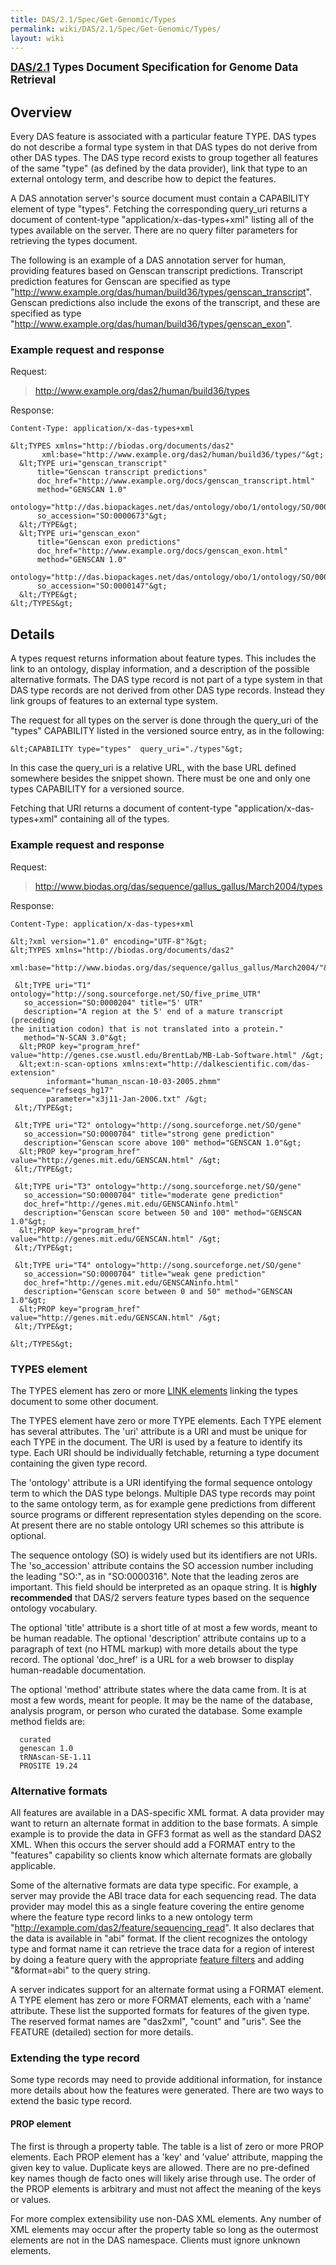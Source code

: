 ```yaml
---
title: DAS/2.1/Spec/Get-Genomic/Types
permalink: wiki/DAS/2.1/Spec/Get-Genomic/Types/
layout: wiki
---
```


**<big>[DAS/2.1](/wiki/DAS/2.1/Spec/Get-Genomic "wikilink") Types Document
Specification for Genome Data Retrieval</big>**

Overview
--------

Every DAS feature is associated with a particular feature TYPE. DAS
types do not describe a formal type system in that DAS types do not
derive from other DAS types. The DAS type record exists to group
together all features of the same "type" (as defined by the data
provider), link that type to an external ontology term, and describe how
to depict the features.

A DAS annotation server's source document must contain a CAPABILITY
element of type "types". Fetching the corresponding query\_uri returns a
document of content-type "application/x-das-types+xml" listing all of
the types available on the server. There are no query filter parameters
for retrieving the types document.

The following is an example of a DAS annotation server for human,
providing features based on Genscan transcript predictions. Transcript
prediction features for Genscan are specified as type
"<http://www.example.org/das/human/build36/types/genscan_transcript>".
Genscan predictions also include the exons of the transcript, and these
are specified as type
"<http://www.example.org/das/human/build36/types/genscan_exon>".

### Example request and response

Request:

> <http://www.example.org/das2/human/build36/types>

Response:

    Content-Type: application/x-das-types+xml

    &lt;TYPES xmlns="http://biodas.org/documents/das2"
           xml:base="http://www.example.org/das2/human/build36/types/"&gt;
      &lt;TYPE uri="genscan_transcript" 
          title="Genscan transcript predictions"
          doc_href="http://www.example.org/docs/genscan_transcript.html"
          method="GENSCAN 1.0"
          ontology="http://das.biopackages.net/das/ontology/obo/1/ontology/SO/0000673"
          so_accession="SO:0000673"&gt;
      &lt;/TYPE&gt;
      &lt;TYPE uri="genscan_exon" 
          title="Genscan exon predictions"
          doc_href="http://www.example.org/docs/genscan_exon.html"
          method="GENSCAN 1.0" 
          ontology="http://das.biopackages.net/das/ontology/obo/1/ontology/SO/0000147"
          so_accession="SO:0000147"&gt;
      &lt;/TYPE&gt;
    &lt;/TYPES&gt;

Details
-------

A types request returns information about feature types. This includes
the link to an ontology, display information, and a description of the
possible alternative formats. The DAS type record is not part of a type
system in that DAS type records are not derived from other DAS type
records. Instead they link groups of features to an external type
system.

The request for all types on the server is done through the query\_uri
of the "types" CAPABILITY listed in the versioned source entry, as in
the following:

    &lt;CAPABILITY type="types"  query_uri="./types"&gt;

In this case the query\_uri is a relative URL, with the base URL defined
somewhere besides the snippet shown. There must be one and only one
types CAPABILITY for a versioned source.

Fetching that URI returns a document of content-type
"application/x-das-types+xml" containing all of the types.

### Example request and response

Request:

> <http://www.biodas.org/das/sequence/gallus_gallus/March2004/types>

Response:

    Content-Type: application/x-das-types+xml

    &lt;?xml version="1.0" encoding="UTF-8"?&gt;
    &lt;TYPES xmlns="http://biodas.org/documents/das2"
       xml:base="http://www.biodas.org/das/sequence/gallus_gallus/March2004/"&gt;

     &lt;TYPE uri="T1" ontology="http://song.sourceforge.net/SO/five_prime_UTR"
       so_accession="SO:0000204" title="5' UTR"
       description="A region at the 5' end of a mature transcript (preceding 
    the initiation codon) that is not translated into a protein."
       method="N-SCAN 3.0"&gt;
      &lt;PROP key="program_href" value="http://genes.cse.wustl.edu/BrentLab/MB-Lab-Software.html" /&gt;
      &lt;ext:n-scan-options xmlns:ext="http://dalkescientific.com/das-extension"
            informant="human_nscan-10-03-2005.zhmm" sequence="refseqs_hg17"
            parameter="x3j11-Jan-2006.txt" /&gt;
     &lt;/TYPE&gt;

     &lt;TYPE uri="T2" ontology="http://song.sourceforge.net/SO/gene"
       so_accession="SO:0000704" title="strong gene prediction"
       description="Genscan score above 100" method="GENSCAN 1.0"&gt;
      &lt;PROP key="program_href" value="http://genes.mit.edu/GENSCAN.html" /&gt;
     &lt;/TYPE&gt;

     &lt;TYPE uri="T3" ontology="http://song.sourceforge.net/SO/gene"
       so_accession="SO:0000704" title="moderate gene prediction"
       doc_href="http://genes.mit.edu/GENSCANinfo.html"
       description="Genscan score between 50 and 100" method="GENSCAN 1.0"&gt;
      &lt;PROP key="program_href" value="http://genes.mit.edu/GENSCAN.html" /&gt;
     &lt;/TYPE&gt;

     &lt;TYPE uri="T4" ontology="http://song.sourceforge.net/SO/gene"
       so_accession="SO:0000704" title="weak gene prediction"
       doc_href="http://genes.mit.edu/GENSCANinfo.html"
       description="Genscan score between 0 and 50" method="GENSCAN 1.0"&gt;
      &lt;PROP key="program_href" value="http://genes.mit.edu/GENSCAN.html" /&gt;
     &lt;/TYPE&gt;

    &lt;/TYPES&gt;

### TYPES element

The TYPES element has zero or more <a href="#link_element">LINK
elements</a> linking the types document to some other document.

The TYPES element have zero or more TYPE elements. Each TYPE element has
several attributes. The 'uri' attribute is a URI and must be unique for
each TYPE in the document. The URI is used by a feature to identify its
type. Each URI should be individually fetchable, returning a type
document containing the given type record.

The 'ontology' attribute is a URI identifying the formal sequence
ontology term to which the DAS type belongs. Multiple DAS type records
may point to the same ontology term, as for example gene predictions
from different source programs or different representation styles
depending on the score. At present there are no stable ontology URI
schemes so this attribute is optional.

The sequence ontology (SO) is widely used but its identifiers are not
URIs. The 'so\_accession' attribute contains the SO accession number
including the leading "SO:", as in "SO:0000316". Note that the leading
zeros are important. This field should be interpreted as an opaque
string. It is <b>highly recommended</b> that DAS/2 servers feature types
based on the sequence ontology vocabulary.

The optional 'title' attribute is a short title of at most a few words,
meant to be human readable. The optional 'description' attribute
contains up to a paragraph of text (no HTML markup) with more details
about the type record. The optional 'doc\_href' is a URL for a web
browser to display human-readable documentation.

The optional 'method' attribute states where the data came from. It is
at most a few words, meant for people. It may be the name of the
database, analysis program, or person who curated the database. Some
example method fields are:

      curated
      genescan 1.0
      tRNAscan-SE-1.11
      PROSITE 19.24

### Alternative formats

All features are available in a DAS-specific XML format. A data provider
may want to return an alternate format in addition to the base formats.
A simple example is to provide the data in GFF3 format as well as the
standard DAS2 XML. When this occurs the server should add a FORMAT entry
to the "features" capability so clients know which alternate formats are
globally applicable.

Some of the alternative formats are data type specific. For example, a
server may provide the ABI trace data for each sequencing read. The data
provider may model this as a single feature covering the entire genome
where the feature type record links to a new ontology term
"<http://example.com/das2/feature/sequencing_read>". It also declares
that the data is available in "abi" format. If the client recognizes the
ontology type and format name it can retrieve the trace data for a
region of interest by doing a feature query with the appropriate
<a href="#feature_filters">feature filters</a> and adding "&format=abi"
to the query string.

A server indicates support for an alternate format using a FORMAT
element. A TYPE element has zero or more FORMAT elements, each with a
'name' attribute. These list the supported formats for features of the
given type. The reserved format names are "das2xml", "count" and "uris".
See the FEATURE (detailed) section for more details.

### Extending the type record

Some type records may need to provide additional information, for
instance more details about how the features were generated. There are
two ways to extend the basic type record.

#### PROP element

The first is through a property table. The table is a list of zero or
more PROP elements. Each PROP element has a 'key' and 'value' attribute,
mapping the given key to value. Duplicate keys are allowed. There are no
pre-defined key names though de facto ones will likely arise through
use. The order of the PROP elements is arbitrary and must not affect the
meaning of the keys or values.

For more complex extensibility use non-DAS XML elements. Any number of
XML elements may occur after the property table so long as the outermost
elements are not in the DAS namespace. Clients must ignore unknown
elements.
